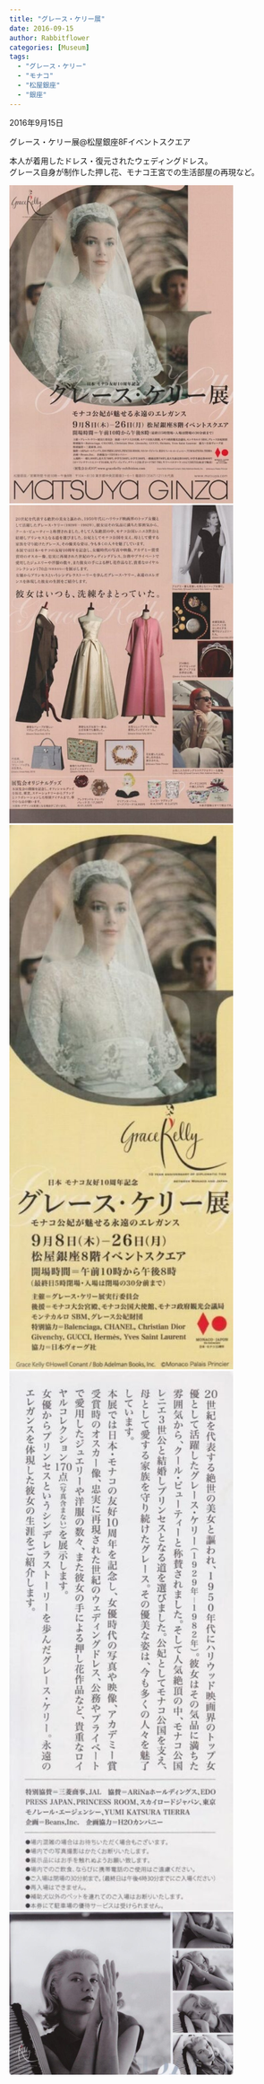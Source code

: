 ```yaml
---
title: "グレース・ケリー展"
date: 2016-09-15
author: Rabbitflower
categories: [Museum]
tags: 
  - "グレース・ケリー"
  - "モナコ"
  - "松屋銀座"
  - "銀座"
---
```


2016年9月15日

グレース・ケリー展@松屋銀座8Fイベントスクエア

本人が着用したドレス・復元されたウェディングドレス。  
グレース自身が制作した押し花、モナコ王宮での生活部屋の再現など。

<img src="/assets/images/museum/2016-09-15-GraceKelly-1/images/image-86.jpg"  width="400px">


<img src="/assets/images/museum/2016-09-15-GraceKelly-1/images/image-87.jpg"  width="400px">


<img src="/assets/images/museum/2016-09-15-GraceKelly-1/images/image-88.jpg"  width="400px">


<img src="/assets/images/museum/2016-09-15-GraceKelly-1/images/image-89.jpg"  width="400px">


<img src="/assets/images/museum/2016-09-15-GraceKelly-1/images/image-90.jpg"  width="400px">

